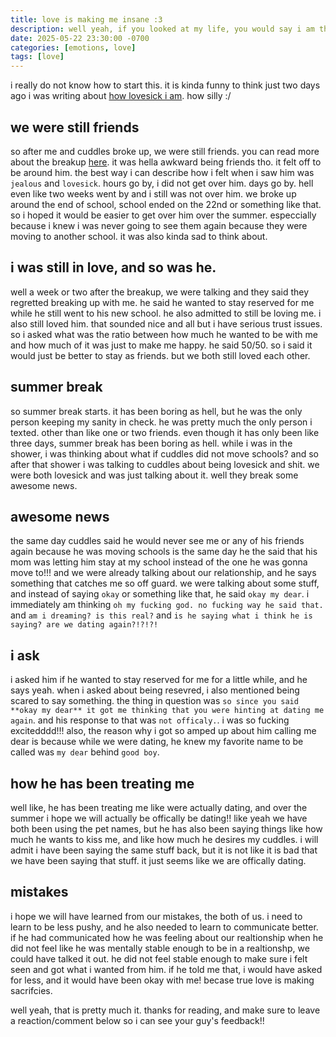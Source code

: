 ```yaml
---
title: love is making me insane :3
description: well yeah, if you looked at my life, you would say i am the definition of insanity. or that i am going insane. love is driving me insane. but in a good way i promise!! 
date: 2025-05-22 23:30:00 -0700
categories: [emotions, love]
tags: [love]
---
```


i really do not know how to start this. it is kinda funny to think just two days ago i was writing about [how lovesick i am](https://log.jackpurrin.me/posts/lovesick/). how silly :/ 

## we were still friends

so after me and cuddles broke up, we were still friends. you can read more about the breakup [here](https://log.jackpurrin.me/posts/heartbreak/). it was hella awkward being friends tho. it felt off to be around him. the best way i can describe how i felt when i saw him was `jealous` and `lovesick`. hours go by, i did not get over him. days go by. hell even like two weeks went by and i still was not over him. we broke up around the end of school, school ended on the 22nd or something like that. so i hoped it would be easier to get over him over the summer. especcially because i knew i was never going to see them again because they were moving to another school. it was also kinda sad to think about.

## i was still in love, and so was he.

well a week or two after the breakup, we were talking and they said they regretted breaking up with me. he said he wanted to stay reserved for me while he still went to his new school. he also admitted to still be loving me. i also still loved him. that sounded nice and all but i have serious trust issues. so i asked what was the ratio between how much he wanted to be with me and how much of it was just to make me happy. he said 50/50. so i said it would just be better to stay as friends. but we both still loved each other.

## summer break

so summer break starts. it has been boring as hell, but he was the only person keeping my sanity in check. he was pretty much the only person i texted. other than like one or two friends. even though it has only been like three days, summer break has been boring as hell. while i was in the shower, i was thinking about what if cuddles did not move schools? and so after that shower i was talking to cuddles about being lovesick and shit. we were both lovesick and was just talking about it. well they break some awesome news. 

## awesome news

the same day cuddles said he would never see me or any of his friends again because he was moving schools is the same day he the said that his mom was letting him stay at my school instead of the one he was gonna move to!!! and we were already talking about our relationship, and he says something that catches me so off guard. we were talking about some stuff, and instead of saying `okay` or something like that, he said `okay my dear`. i immediately am thinking `oh my fucking god. no fucking way he said that.` and `am i dreaming? is this real?` and `is he saying what i think he is saying? are we dating again?!?!?!` 

## i ask

i asked him if he wanted to stay reserved for me for a little while, and he says yeah. when i asked about being resevred, i also mentioned being scared to say something. the thing in question was `so since you said **okay my dear** it got me thinking that you were hinting at dating me again`. and his response to that was `not officaly.`. i was so fucking excitedddd!!! also, the reason why i got so amped up about him calling me dear is because while we were dating, he knew my favorite name to be called was `my dear` behind `good boy`.

## how he has been treating me

well like, he has been treating me like were actually dating, and over the summer i hope we will actually be offically be dating!! like yeah we have both been using the pet names, but he has also been saying things like how much he wants to kiss me, and like how much he desires my cuddles. i will admit i have been saying the same stuff back, but it is not like it is bad that we have been saying that stuff. it just seems like we are offically dating.

## mistakes

i hope we will have learned from our mistakes, the both of us. i need to learn to be less pushy, and he also needed to learn to communicate better. if he had communicated how he was feeling about our realtionship when he did not feel like he was mentally stable enough to be in a realtionshp, we could have talked it out. he did not feel stable enough to make sure i felt seen and got what i wanted from him. if he told me that, i would have asked for less, and it would have been okay with me! becase true love is making sacrifcies. 

well yeah, that is pretty much it. thanks for reading, and make sure to leave a reaction/comment below so i can see your guy's feedback!!
